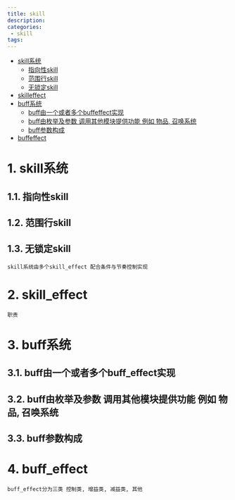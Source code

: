 ```yaml
---
title: skill
description:
categories:
 - skill
tags:
---
```

<!-- TOC -->

- [skill系统](#skill系统)
    - [指向性skill](#指向性skill)
    - [范围行skill](#范围行skill)
    - [无锁定skill](#无锁定skill)
- [skilleffect](#skilleffect)
- [buff系统](#buff系统)
    - [buff由一个或者多个buffeffect实现](#buff由一个或者多个buffeffect实现)
    - [buff由枚举及参数 调用其他模块提供功能 例如 物品, 召唤系统](#buff由枚举及参数-调用其他模块提供功能-例如-物品-召唤系统)
    - [buff参数构成](#buff参数构成)
- [buffeffect](#buffeffect)

<!-- /TOC -->

# 1. skill系统

## 1.1. 指向性skill

## 1.2. 范围行skill

## 1.3. 无锁定skill

```
skill系统由多个skill_effect 配合条件与节奏控制实现
```

# 2. skill_effect
```
职责
```

# 3. buff系统

## 3.1. buff由一个或者多个buff_effect实现

## 3.2. buff由枚举及参数 调用其他模块提供功能 例如 物品, 召唤系统

## 3.3. buff参数构成

# 4. buff_effect
```
buff_effect分为三类 控制类, 增益类, 减益类, 其他
```

